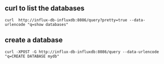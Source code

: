 ## curl to list the databases

    curl  http://influx-db-influxdb:8086/query?pretty=true --data-urlencode "q=show databases"

## create a database

    curl -XPOST -G http://influx-db-influxdb:8086/query --data-urlencode "q=CREATE DATABASE mydb"
